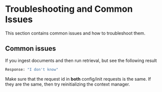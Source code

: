 <!--
SPDX-FileCopyrightText: Copyright (c) 2025 NVIDIA CORPORATION & AFFILIATES. All rights reserved.
SPDX-License-Identifier: Apache-2.0
 *
Licensed under the Apache License, Version 2.0 (the "License");
you may not use this file except in compliance with the License.
You may obtain a copy of the License at
 *
http://www.apache.org/licenses/LICENSE-2.0
 *
Unless required by applicable law or agreed to in writing, software
distributed under the License is distributed on an "AS IS" BASIS,
WITHOUT WARRANTIES OR CONDITIONS OF ANY KIND, either express or implied.
See the License for the specific language governing permissions and
limitations under the License.
-->

# Troubleshooting and Common Issues

This section contains common issues and how to troubleshoot them.

## Common issues

If you ingest documents and then run retrieval, but see the following
result

``` bash
Response: "I don't know"
```

Make sure that the request id in **both** config/init requests is the
same. If they are the same, then try reinitializing the context manager.

